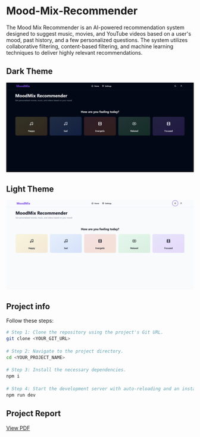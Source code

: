 # Mood-Mix-Recommender
The Mood Mix Recommender is an AI-powered recommendation system designed to suggest music, movies, and YouTube videos based on a user's mood, past history, and a few personalized questions. The system utilizes collaborative filtering, content-based filtering, and machine learning techniques to deliver highly relevant recommendations.


## Dark Theme
![Alt Text](https://github.com/vedkotadia/Mood-Mix-Recommender/blob/main/Screenshot%202025-04-02%20234930.png?raw=true)

## Light Theme
![Alt Text](https://github.com/vedkotadia/Mood-Mix-Recommender/blob/main/Screenshot%202025-04-02%20234942.png?raw=true)


## Project info


Follow these steps:

```sh
# Step 1: Clone the repository using the project's Git URL.
git clone <YOUR_GIT_URL>

# Step 2: Navigate to the project directory.
cd <YOUR_PROJECT_NAME>

# Step 3: Install the necessary dependencies.
npm i

# Step 4: Start the development server with auto-reloading and an instant preview.
npm run dev
```


## Project Report
[View PDF](https://github.com/vedkotadia/Mood-Mix-Recommender/blob/main/Mood%20Mix%20Recommender%20-%20Project%20Report.pdf)

